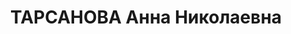 ---
title: ТАРСАНОВА Анна Николаевна
description: народилася 1899 р. у с. Бордзилівка Костянтиновського пов. Седлецької
  губ. Росіянка, із службовців, освіта середня, член ВКП(б) з 1919 р. Проживала в
  Харкові. Начальник Харківської журнально-газетної експедиції. Заарештована 17 вересня
  1937 р. як член антирад. терористичної організації правих (статті 548, 5411 КК УРСР)
  і військовою колегією Верховного Суду СРСР 5 грудня 1937 р. (статті 547 через ст.
  20, 548, 5411 КК УРСР) засуджена на 10 років позбавлення волі з пораженням у правах
  на 5 років і конфіскацією особистого майна. Термін покарання відбувала в Північсхідтабі.
  Реабілітована 10 червня 1958р.
---